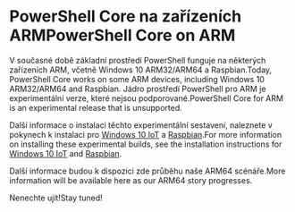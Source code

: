 # <a name="powershell-core-on-arm"></a><span data-ttu-id="3111a-101">PowerShell Core na zařízeních ARM</span><span class="sxs-lookup"><span data-stu-id="3111a-101">PowerShell Core on ARM</span></span>

<span data-ttu-id="3111a-102">V současné době základní prostředí PowerShell funguje na některých zařízeních ARM, včetně Windows 10 ARM32/ARM64 a Raspbian.</span><span class="sxs-lookup"><span data-stu-id="3111a-102">Today, PowerShell Core works on some ARM devices, including Windows 10 ARM32/ARM64 and Raspbian.</span></span>
<span data-ttu-id="3111a-103">Jádro prostředí PowerShell pro ARM je experimentální verze, které nejsou podporované.</span><span class="sxs-lookup"><span data-stu-id="3111a-103">PowerShell Core for ARM is an experimental release that is unsupported.</span></span>

<span data-ttu-id="3111a-104">Další informace o instalaci těchto experimentální sestavení, naleznete v pokynech k instalaci pro [Windows 10 IoT](installing-powershell-core-on-windows.md#deploying-on-windows-iot) a [Raspbian](installing-powershell-core-on-linux.md#raspbian).</span><span class="sxs-lookup"><span data-stu-id="3111a-104">For more information on installing these experimental builds, see the installation instructions for [Windows 10 IoT](installing-powershell-core-on-windows.md#deploying-on-windows-iot) and [Raspbian](installing-powershell-core-on-linux.md#raspbian).</span></span>

<span data-ttu-id="3111a-105">Další informace budou k dispozici zde průběhu naše ARM64 scénáře.</span><span class="sxs-lookup"><span data-stu-id="3111a-105">More information will be available here as our ARM64 story progresses.</span></span>

<span data-ttu-id="3111a-106">Nenechte ujít!</span><span class="sxs-lookup"><span data-stu-id="3111a-106">Stay tuned!</span></span>
